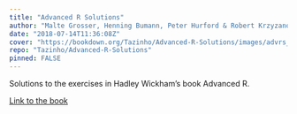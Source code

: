 ```yaml
---
title: "Advanced R Solutions"
author: "Malte Grosser, Henning Bumann, Peter Hurford & Robert Krzyzanowski"
date: "2018-07-14T11:36:08Z"
cover: "https://bookdown.org/Tazinho/Advanced-R-Solutions/images/advrs_cover3.png"
repo: "Tazinho/Advanced-R-Solutions"
pinned: FALSE
---
```


Solutions to the exercises in Hadley Wickham’s book Advanced R.

[Link to the book](https://bookdown.org/Tazinho/Advanced-R-Solutions/)
